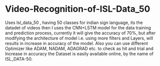 # Video-Recognition-of-ISL-Data_50
Uses Isl_data_50 , having 50 classes for indian sign language, its the datadet of videos 
then I uses the CNN+LSTM model for the data training and prediction process, currently it will give the accuracy of 70%, but after modifying the architecture of model i.e. using more filters and Layers, will results in increase in accuracy of the model.
Also you can use different Optimizer like ADAM, NADAM, ADAGRAD etc. to check as hit and trial and Increase in accuracy
the Dataset is easily available online, by the name of ISL_DATA-50.
